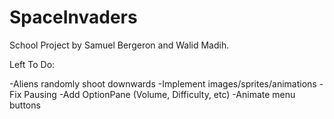 # SpaceInvaders

School Project by Samuel Bergeron and Walid Madih.

Left To Do:

-Aliens randomly shoot downwards
-Implement images/sprites/animations
-Fix Pausing
-Add OptionPane (Volume, Difficulty, etc)
-Animate menu buttons
